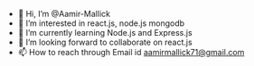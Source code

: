 - 👋 Hi, I’m @Aamir-Mallick
- 👀 I’m interested in react.js, node.js mongodb
- 🌱 I’m currently learning Node.js and Express.js
- 💞️ I’m looking forward to collaborate on react.js
- 📫 How to reach through Email id aamirmallick71@gmail.com

<!---
Aamir-Mallick/Aamir-Mallick is a ✨ special ✨ repository because its `README.md` (this file) appears on your GitHub profile.
You can click the Preview link to take a look at your changes.
--->
